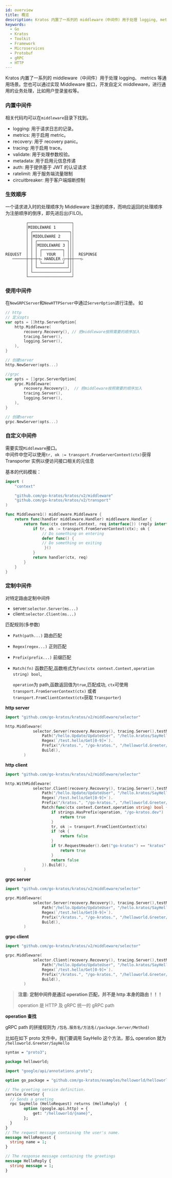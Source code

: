 ```yaml
---
id: overview
title: 概览
description: Kratos 内置了一系列的 middleware（中间件）用于处理 logging, metrics 等通用场景。您也可以通过实现 Middleware 接口，开发自定义 middleware，进行通用的业务处理，比如用户登录鉴权等。
keywords:
  - Go
  - Kratos
  - Toolkit
  - Framework
  - Microservices
  - Protobuf
  - gRPC
  - HTTP
---
```


Kratos 内置了一系列的 middleware（中间件）用于处理 logging、 metrics 等通用场景。您也可以通过实现 Middleware 接口，开发自定义 middleware，进行通用的业务处理，比如用户登录鉴权等。

### 内置中间件

相关代码均可以在`middleware`目录下找到。

- logging: 用于请求日志的记录。
- metrics: 用于启用 metric。
- recovery: 用于 recovery panic。
- tracing: 用于启用 trace。
- validate: 用于处理参数校验。
- metadata: 用于启用元信息传递
- auth: 用于提供基于 JWT 的认证请求
- ratelimit: 用于服务端流量限制
- circuitbreaker: 用于客户端熔断控制

### 生效顺序

一个请求进入时的处理顺序为 Middleware 注册的顺序，而响应返回的处理顺序为注册顺序的倒序，即先进后出(FILO)。

```
         ┌───────────────────┐
         │MIDDLEWARE 1       │
         │ ┌────────────────┐│
         │ │MIDDLEWARE 2    ││
         │ │ ┌─────────────┐││
         │ │ │MIDDLEWARE 3 │││
         │ │ │ ┌─────────┐ │││
REQUEST  │ │ │ │  YOUR   │ │││  RESPONSE
   ──────┼─┼─┼─▷ HANDLER ○─┼┼┼───▷
         │ │ │ └─────────┘ │││
         │ │ └─────────────┘││
         │ └────────────────┘│
         └───────────────────┘
```

### 使用中间件

在`NewGRPCServer`和`NewHTTPServer`中通过`ServerOption`进行注册。
如

```go
// http
// 定义opts
var opts = []http.ServerOption{
    http.Middleware(
        recovery.Recovery(), // 把middleware按照需要的顺序加入
        tracing.Server(),
        logging.Server(),
    ),
}

// 创建server
http.NewServer(opts...)

//grpc
var opts = []grpc.ServerOption{
    grpc.Middleware(
        recovery.Recovery(),  // 把middleware按照需要的顺序加入
        tracing.Server(),
        logging.Server(),
    ),
}

// 创建server
grpc.NewServer(opts...)
```

### 自定义中间件

需要实现`Middleware`接口。  
中间件中您可以使用`tr, ok := transport.FromServerContext(ctx)`获得 Transporter 实例以便访问接口相关的元信息

基本的代码模板：

```go
import (
    "context"

    "github.com/go-kratos/kratos/v2/middleware"
    "github.com/go-kratos/kratos/v2/transport"
)

func Middleware1() middleware.Middleware {
    return func(handler middleware.Handler) middleware.Handler {
        return func(ctx context.Context, req interface{}) (reply interface{}, err error) {
            if tr, ok := transport.FromServerContext(ctx); ok {
                // Do something on entering
                defer func() {
                // Do something on exiting
                 }()
            }
            return handler(ctx, req)
        }
    }
}
```

### 定制中间件

对特定路由定制中间件

- server:`selector.Server(ms...)`
- client:`selector.Client(ms...)`

匹配规则(多参数)

- `Path(path...)` 路由匹配
- `Regex(regex...)` 正则匹配
- `Prefix(prefix...)` 前缀匹配
- `Match(fn)` 函数匹配,函数格式为`func(ctx context.Context,operation string) bool`,

  `operation`为 path,函数返回值为`true`,匹配成功, `ctx`可使用`transport.FromServerContext(ctx)` 或者`transport.FromClientContext(ctx`获取 `Transporter`)

**http server**

```go
import "github.com/go-kratos/kratos/v2/middleware/selector"

http.Middleware(
            selector.Server(recovery.Recovery(), tracing.Server(),testMiddleware).
                Path("/hello.Update/UpdateUser", "/hello.kratos/SayHello").
                Regex(`/test.hello/Get[0-9]+`).
                Prefix("/kratos.", "/go-kratos.", "/helloworld.Greeter/").
                Build(),
        )
```

**http client**

```go
import "github.com/go-kratos/kratos/v2/middleware/selector"

http.WithMiddleware(
            selector.Client(recovery.Recovery(), tracing.Server(),testMiddleware).
                Path("/hello.Update/UpdateUser", "/hello.kratos/SayHello").
                Regex(`/test.hello/Get[0-9]+`).
                Prefix("/kratos.", "/go-kratos.", "/helloworld.Greeter/").
                Match(func(ctx context.Context,operation string) bool {
                    if strings.HasPrefix(operation, "/go-kratos.dev") || strings.HasSuffix(operation, "world") {
                        return true
                    }
                    tr, ok := transport.FromClientContext(ctx)
                    if !ok {
                        return false
				    }
                    if tr.RequestHeader().Get("go-kratos") == "kratos" {
					    return true
				    }
                    return false
                }).Build(),
        )
```

**grpc server**

```go
import "github.com/go-kratos/kratos/v2/middleware/selector"

grpc.Middleware(
            selector.Server(recovery.Recovery(), tracing.Server(),testMiddleware).
                Path("/hello.Update/UpdateUser", "/hello.kratos/SayHello").
                Regex(`/test.hello/Get[0-9]+`).
                Prefix("/kratos.", "/go-kratos.", "/helloworld.Greeter/").
                Build(),
        )
```

**grpc client**

```go
import "github.com/go-kratos/kratos/v2/middleware/selector"

grpc.Middleware(
            selector.Client(recovery.Recovery(), tracing.Server(),testMiddleware).
                Path("/hello.Update/UpdateUser", "/hello.kratos/SayHello").
                Regex(`/test.hello/Get[0-9]+`).
                Prefix("/kratos.", "/go-kratos.", "/helloworld.Greeter/").
                Build(),
        )
```

> **注意: 定制中间件是通过 operation 匹配，并不是 http 本身的路由！！！**
>
> operation 是 HTTP 及 gRPC 统一的 gRPC path

**operation 查找**

gRPC path 的拼接规则为 `/包名.服务名/方法名(/package.Server/Method)`

比如在如下 proto 文件中，我们要调用 SayHello 这个方法，那么 operation 就为 `/helloworld.Greeter/SayHello`

```protobuf
syntax = "proto3";

package helloworld;

import "google/api/annotations.proto";

option go_package = "github.com/go-kratos/examples/helloworld/helloworld";

// The greeting service definition.
service Greeter {
  // Sends a greeting
  rpc SayHello (HelloRequest) returns (HelloReply)  {
        option (google.api.http) = {
            get: "/helloworld/{name}",
        };
  }
}
// The request message containing the user's name.
message HelloRequest {
  string name = 1;
}

// The response message containing the greetings
message HelloReply {
  string message = 1;
}
```
